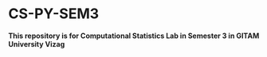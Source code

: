 # CS-PY-SEM3
**This repository is for Computational Statistics Lab in Semester 3 in GITAM University Vizag**
